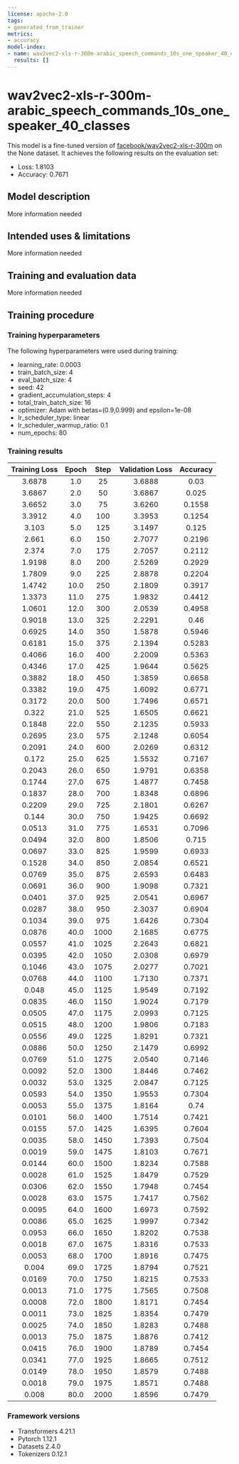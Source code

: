 ```yaml
---
license: apache-2.0
tags:
- generated_from_trainer
metrics:
- accuracy
model-index:
- name: wav2vec2-xls-r-300m-arabic_speech_commands_10s_one_speaker_40_classes
  results: []
---
```


<!-- This model card has been generated automatically according to the information the Trainer had access to. You
should probably proofread and complete it, then remove this comment. -->

# wav2vec2-xls-r-300m-arabic_speech_commands_10s_one_speaker_40_classes

This model is a fine-tuned version of [facebook/wav2vec2-xls-r-300m](https://huggingface.co/facebook/wav2vec2-xls-r-300m) on the None dataset.
It achieves the following results on the evaluation set:
- Loss: 1.8103
- Accuracy: 0.7671

## Model description

More information needed

## Intended uses & limitations

More information needed

## Training and evaluation data

More information needed

## Training procedure

### Training hyperparameters

The following hyperparameters were used during training:
- learning_rate: 0.0003
- train_batch_size: 4
- eval_batch_size: 4
- seed: 42
- gradient_accumulation_steps: 4
- total_train_batch_size: 16
- optimizer: Adam with betas=(0.9,0.999) and epsilon=1e-08
- lr_scheduler_type: linear
- lr_scheduler_warmup_ratio: 0.1
- num_epochs: 80

### Training results

| Training Loss | Epoch | Step | Validation Loss | Accuracy |
|:-------------:|:-----:|:----:|:---------------:|:--------:|
| 3.6878        | 1.0   | 25   | 3.6888          | 0.03     |
| 3.6867        | 2.0   | 50   | 3.6867          | 0.025    |
| 3.6652        | 3.0   | 75   | 3.6260          | 0.1558   |
| 3.3912        | 4.0   | 100  | 3.3953          | 0.1254   |
| 3.103         | 5.0   | 125  | 3.1497          | 0.125    |
| 2.661         | 6.0   | 150  | 2.7077          | 0.2196   |
| 2.374         | 7.0   | 175  | 2.7057          | 0.2112   |
| 1.9198        | 8.0   | 200  | 2.5269          | 0.2929   |
| 1.7809        | 9.0   | 225  | 2.8878          | 0.2204   |
| 1.4742        | 10.0  | 250  | 2.1809          | 0.3917   |
| 1.3373        | 11.0  | 275  | 1.9832          | 0.4412   |
| 1.0601        | 12.0  | 300  | 2.0539          | 0.4958   |
| 0.9018        | 13.0  | 325  | 2.2291          | 0.46     |
| 0.6925        | 14.0  | 350  | 1.5878          | 0.5946   |
| 0.6181        | 15.0  | 375  | 2.1394          | 0.5283   |
| 0.4066        | 16.0  | 400  | 2.2009          | 0.5363   |
| 0.4346        | 17.0  | 425  | 1.9644          | 0.5625   |
| 0.3882        | 18.0  | 450  | 1.3859          | 0.6658   |
| 0.3382        | 19.0  | 475  | 1.6092          | 0.6771   |
| 0.3172        | 20.0  | 500  | 1.7496          | 0.6571   |
| 0.322         | 21.0  | 525  | 1.6505          | 0.6621   |
| 0.1848        | 22.0  | 550  | 2.1235          | 0.5933   |
| 0.2695        | 23.0  | 575  | 2.1248          | 0.6054   |
| 0.2091        | 24.0  | 600  | 2.0269          | 0.6312   |
| 0.172         | 25.0  | 625  | 1.5532          | 0.7167   |
| 0.2043        | 26.0  | 650  | 1.9791          | 0.6358   |
| 0.1744        | 27.0  | 675  | 1.4877          | 0.7458   |
| 0.1837        | 28.0  | 700  | 1.8348          | 0.6896   |
| 0.2209        | 29.0  | 725  | 2.1801          | 0.6267   |
| 0.144         | 30.0  | 750  | 1.9425          | 0.6692   |
| 0.0513        | 31.0  | 775  | 1.6531          | 0.7096   |
| 0.0494        | 32.0  | 800  | 1.8506          | 0.715    |
| 0.0697        | 33.0  | 825  | 1.9599          | 0.6933   |
| 0.1528        | 34.0  | 850  | 2.0854          | 0.6521   |
| 0.0769        | 35.0  | 875  | 2.6593          | 0.6483   |
| 0.0691        | 36.0  | 900  | 1.9098          | 0.7321   |
| 0.0401        | 37.0  | 925  | 2.0541          | 0.6967   |
| 0.0287        | 38.0  | 950  | 2.3037          | 0.6904   |
| 0.1034        | 39.0  | 975  | 1.6426          | 0.7304   |
| 0.0876        | 40.0  | 1000 | 2.1685          | 0.6775   |
| 0.0557        | 41.0  | 1025 | 2.2643          | 0.6821   |
| 0.0395        | 42.0  | 1050 | 2.0308          | 0.6979   |
| 0.1046        | 43.0  | 1075 | 2.0277          | 0.7021   |
| 0.0768        | 44.0  | 1100 | 1.7130          | 0.7371   |
| 0.048         | 45.0  | 1125 | 1.9549          | 0.7192   |
| 0.0835        | 46.0  | 1150 | 1.9024          | 0.7179   |
| 0.0505        | 47.0  | 1175 | 2.0993          | 0.7125   |
| 0.0515        | 48.0  | 1200 | 1.9806          | 0.7183   |
| 0.0556        | 49.0  | 1225 | 1.8291          | 0.7321   |
| 0.0886        | 50.0  | 1250 | 2.1479          | 0.6992   |
| 0.0769        | 51.0  | 1275 | 2.0540          | 0.7146   |
| 0.0092        | 52.0  | 1300 | 1.8446          | 0.7462   |
| 0.0032        | 53.0  | 1325 | 2.0847          | 0.7125   |
| 0.0593        | 54.0  | 1350 | 1.9553          | 0.7304   |
| 0.0053        | 55.0  | 1375 | 1.8164          | 0.74     |
| 0.0101        | 56.0  | 1400 | 1.7514          | 0.7421   |
| 0.0155        | 57.0  | 1425 | 1.6395          | 0.7604   |
| 0.0035        | 58.0  | 1450 | 1.7393          | 0.7504   |
| 0.0019        | 59.0  | 1475 | 1.8103          | 0.7671   |
| 0.0144        | 60.0  | 1500 | 1.8234          | 0.7588   |
| 0.0028        | 61.0  | 1525 | 1.8479          | 0.7529   |
| 0.0306        | 62.0  | 1550 | 1.7948          | 0.7454   |
| 0.0028        | 63.0  | 1575 | 1.7417          | 0.7562   |
| 0.0095        | 64.0  | 1600 | 1.6973          | 0.7592   |
| 0.0086        | 65.0  | 1625 | 1.9997          | 0.7342   |
| 0.0953        | 66.0  | 1650 | 1.8202          | 0.7538   |
| 0.0018        | 67.0  | 1675 | 1.8316          | 0.7533   |
| 0.0053        | 68.0  | 1700 | 1.8916          | 0.7475   |
| 0.004         | 69.0  | 1725 | 1.8794          | 0.7521   |
| 0.0169        | 70.0  | 1750 | 1.8215          | 0.7533   |
| 0.0013        | 71.0  | 1775 | 1.7565          | 0.7508   |
| 0.0008        | 72.0  | 1800 | 1.8171          | 0.7454   |
| 0.0011        | 73.0  | 1825 | 1.8354          | 0.7479   |
| 0.0025        | 74.0  | 1850 | 1.8283          | 0.7488   |
| 0.0013        | 75.0  | 1875 | 1.8876          | 0.7412   |
| 0.0415        | 76.0  | 1900 | 1.8789          | 0.7454   |
| 0.0341        | 77.0  | 1925 | 1.8665          | 0.7512   |
| 0.0149        | 78.0  | 1950 | 1.8579          | 0.7488   |
| 0.0018        | 79.0  | 1975 | 1.8571          | 0.7488   |
| 0.008         | 80.0  | 2000 | 1.8596          | 0.7479   |


### Framework versions

- Transformers 4.21.1
- Pytorch 1.12.1
- Datasets 2.4.0
- Tokenizers 0.12.1
